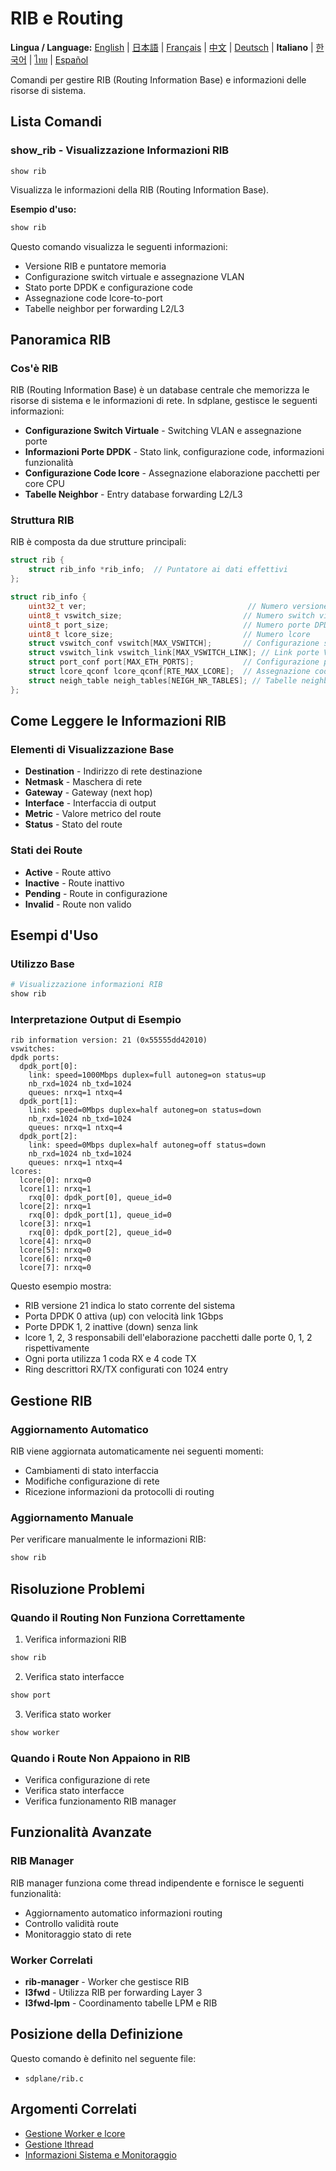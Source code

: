 # RIB e Routing

**Lingua / Language:** [English](../en/routing.md) | [日本語](../ja/routing.md) | [Français](../fr/routing.md) | [中文](../zh/routing.md) | [Deutsch](../de/routing.md) | **Italiano** | [한국어](../ko/routing.md) | [ไทย](../th/routing.md) | [Español](../es/routing.md)

Comandi per gestire RIB (Routing Information Base) e informazioni delle risorse di sistema.

## Lista Comandi

### show_rib - Visualizzazione Informazioni RIB
```
show rib
```

Visualizza le informazioni della RIB (Routing Information Base).

**Esempio d'uso:**
```bash
show rib
```

Questo comando visualizza le seguenti informazioni:
- Versione RIB e puntatore memoria
- Configurazione switch virtuale e assegnazione VLAN
- Stato porte DPDK e configurazione code
- Assegnazione code lcore-to-port
- Tabelle neighbor per forwarding L2/L3

## Panoramica RIB

### Cos'è RIB
RIB (Routing Information Base) è un database centrale che memorizza le risorse di sistema e le informazioni di rete. In sdplane, gestisce le seguenti informazioni:

- **Configurazione Switch Virtuale** - Switching VLAN e assegnazione porte
- **Informazioni Porte DPDK** - Stato link, configurazione code, informazioni funzionalità
- **Configurazione Code lcore** - Assegnazione elaborazione pacchetti per core CPU
- **Tabelle Neighbor** - Entry database forwarding L2/L3

### Struttura RIB
RIB è composta da due strutture principali:

```c
struct rib {
    struct rib_info *rib_info;  // Puntatore ai dati effettivi
};

struct rib_info {
    uint32_t ver;                                    // Numero versione
    uint8_t vswitch_size;                           // Numero switch virtuali
    uint8_t port_size;                              // Numero porte DPDK
    uint8_t lcore_size;                             // Numero lcore
    struct vswitch_conf vswitch[MAX_VSWITCH];       // Configurazione switch virtuali
    struct vswitch_link vswitch_link[MAX_VSWITCH_LINK]; // Link porte VLAN
    struct port_conf port[MAX_ETH_PORTS];           // Configurazione porte DPDK
    struct lcore_qconf lcore_qconf[RTE_MAX_LCORE];  // Assegnazione code lcore
    struct neigh_table neigh_tables[NEIGH_NR_TABLES]; // Tabelle neighbor/forwarding
};
```

## Come Leggere le Informazioni RIB

### Elementi di Visualizzazione Base
- **Destination** - Indirizzo di rete destinazione
- **Netmask** - Maschera di rete
- **Gateway** - Gateway (next hop)
- **Interface** - Interfaccia di output
- **Metric** - Valore metrico del route
- **Status** - Stato del route

### Stati dei Route
- **Active** - Route attivo
- **Inactive** - Route inattivo
- **Pending** - Route in configurazione
- **Invalid** - Route non valido

## Esempi d'Uso

### Utilizzo Base
```bash
# Visualizzazione informazioni RIB
show rib
```

### Interpretazione Output di Esempio
```
rib information version: 21 (0x55555dd42010)
vswitches: 
dpdk ports: 
  dpdk_port[0]: 
    link: speed=1000Mbps duplex=full autoneg=on status=up
    nb_rxd=1024 nb_txd=1024
    queues: nrxq=1 ntxq=4
  dpdk_port[1]: 
    link: speed=0Mbps duplex=half autoneg=on status=down
    nb_rxd=1024 nb_txd=1024
    queues: nrxq=1 ntxq=4
  dpdk_port[2]: 
    link: speed=0Mbps duplex=half autoneg=off status=down
    nb_rxd=1024 nb_txd=1024
    queues: nrxq=1 ntxq=4
lcores: 
  lcore[0]: nrxq=0
  lcore[1]: nrxq=1
    rxq[0]: dpdk_port[0], queue_id=0
  lcore[2]: nrxq=1
    rxq[0]: dpdk_port[1], queue_id=0
  lcore[3]: nrxq=1
    rxq[0]: dpdk_port[2], queue_id=0
  lcore[4]: nrxq=0
  lcore[5]: nrxq=0
  lcore[6]: nrxq=0
  lcore[7]: nrxq=0
```

Questo esempio mostra:
- RIB versione 21 indica lo stato corrente del sistema
- Porta DPDK 0 attiva (up) con velocità link 1Gbps
- Porte DPDK 1, 2 inattive (down) senza link
- lcore 1, 2, 3 responsabili dell'elaborazione pacchetti dalle porte 0, 1, 2 rispettivamente
- Ogni porta utilizza 1 coda RX e 4 code TX
- Ring descrittori RX/TX configurati con 1024 entry

## Gestione RIB

### Aggiornamento Automatico
RIB viene aggiornata automaticamente nei seguenti momenti:
- Cambiamenti di stato interfaccia
- Modifiche configurazione di rete
- Ricezione informazioni da protocolli di routing

### Aggiornamento Manuale
Per verificare manualmente le informazioni RIB:
```bash
show rib
```

## Risoluzione Problemi

### Quando il Routing Non Funziona Correttamente
1. Verifica informazioni RIB
```bash
show rib
```

2. Verifica stato interfacce
```bash
show port
```

3. Verifica stato worker
```bash
show worker
```

### Quando i Route Non Appaiono in RIB
- Verifica configurazione di rete
- Verifica stato interfacce
- Verifica funzionamento RIB manager

## Funzionalità Avanzate

### RIB Manager
RIB manager funziona come thread indipendente e fornisce le seguenti funzionalità:
- Aggiornamento automatico informazioni routing
- Controllo validità route
- Monitoraggio stato di rete

### Worker Correlati
- **rib-manager** - Worker che gestisce RIB
- **l3fwd** - Utilizza RIB per forwarding Layer 3
- **l3fwd-lpm** - Coordinamento tabelle LPM e RIB

## Posizione della Definizione

Questo comando è definito nel seguente file:
- `sdplane/rib.c`

## Argomenti Correlati

- [Gestione Worker e lcore](worker-lcore-thread-management.md)
- [Gestione lthread](lthread-management.md)
- [Informazioni Sistema e Monitoraggio](system-monitoring.md)